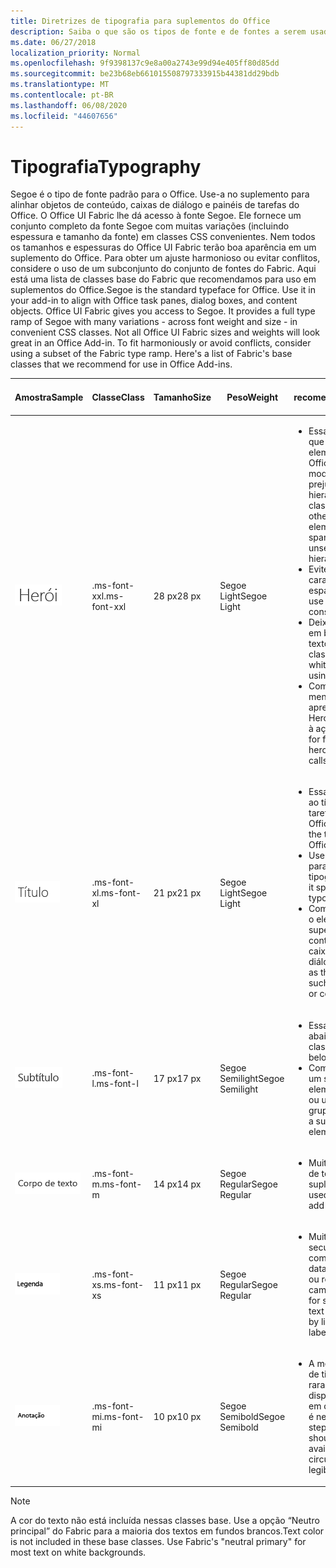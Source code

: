 ```yaml
---
title: Diretrizes de tipografia para suplementos do Office
description: Saiba o que são os tipos de fonte e de fontes a serem usados nos suplementos do Office.
ms.date: 06/27/2018
localization_priority: Normal
ms.openlocfilehash: 9f9398137c9e8a00a2743e99d94e405ff80d85dd
ms.sourcegitcommit: be23b68eb661015508797333915b44381dd29bdb
ms.translationtype: MT
ms.contentlocale: pt-BR
ms.lasthandoff: 06/08/2020
ms.locfileid: "44607656"
---
```

# <a name="typography"></a><span data-ttu-id="b7239-103">Tipografia</span><span class="sxs-lookup"><span data-stu-id="b7239-103">Typography</span></span>

<span data-ttu-id="b7239-p101">Segoe é o tipo de fonte padrão para o Office. Use-a no suplemento para alinhar objetos de conteúdo, caixas de diálogo e painéis de tarefas do Office. O Office UI Fabric lhe dá acesso à fonte Segoe. Ele fornece um conjunto completo da fonte Segoe com muitas variações (incluindo espessura e tamanho da fonte) em classes CSS convenientes. Nem todos os tamanhos e espessuras do Office UI Fabric terão boa aparência em um suplemento do Office. Para obter um ajuste harmonioso ou evitar conflitos, considere o uso de um subconjunto do conjunto de fontes do Fabric. Aqui está uma lista de classes base do Fabric que recomendamos para uso em suplementos do Office.</span><span class="sxs-lookup"><span data-stu-id="b7239-p101">Segoe is the standard typeface for Office. Use it in your add-in to align with Office task panes, dialog boxes, and content objects. Office UI Fabric gives you access to Segoe. It provides a full type ramp of Segoe with many variations - across font weight and size - in convenient CSS classes. Not all Office UI Fabric sizes and weights will look great in an Office Add-in. To fit harmoniously or avoid conflicts, consider using a subset of the Fabric type ramp. Here's a list of Fabric's base classes that we recommend for use in Office Add-ins.</span></span>

|<span data-ttu-id="b7239-111">Amostra</span><span class="sxs-lookup"><span data-stu-id="b7239-111">Sample</span></span> |<span data-ttu-id="b7239-112">Classe</span><span class="sxs-lookup"><span data-stu-id="b7239-112">Class</span></span> |<span data-ttu-id="b7239-113">Tamanho</span><span class="sxs-lookup"><span data-stu-id="b7239-113">Size</span></span> |<span data-ttu-id="b7239-114">Peso</span><span class="sxs-lookup"><span data-stu-id="b7239-114">Weight</span></span> |<span data-ttu-id="b7239-115">Uso recomendado</span><span class="sxs-lookup"><span data-stu-id="b7239-115">Recommended Usage</span></span> |
|------ |----- |---- |------ |----------------- |
|![Imagem de texto Hero](../images/add-in-typeramp-hero.png)|<span data-ttu-id="b7239-117">.ms-font-xxl</span><span class="sxs-lookup"><span data-stu-id="b7239-117">.ms-font-xxl</span></span> |<span data-ttu-id="b7239-118">28 px</span><span class="sxs-lookup"><span data-stu-id="b7239-118">28 px</span></span> | <span data-ttu-id="b7239-119">Segoe Light</span><span class="sxs-lookup"><span data-stu-id="b7239-119">Segoe Light</span></span> |<ul><li><span data-ttu-id="b7239-p102">Essa classe é maior do que todos os outros elementos tipográficos no Office. Use-a com moderação para não prejudicar o ajuste na hierarquia visual.</span><span class="sxs-lookup"><span data-stu-id="b7239-p102">This class is larger than all other typographic elements in Office. Use it sparingly to avoid unseating visual hierarchy.</span></span></li><li><span data-ttu-id="b7239-122">Evite o uso de cadeias de caracteres longas em espaços restritos.</span><span class="sxs-lookup"><span data-stu-id="b7239-122">Avoid use on long strings in constrained spaces.</span></span></li><li><span data-ttu-id="b7239-123">Deixe bastante espaço em branco ao redor do texto ao usar esta classe.</span><span class="sxs-lookup"><span data-stu-id="b7239-123">Provide ample whitespace around text using this class.</span></span></li><li><span data-ttu-id="b7239-124">Comumente usada para mensagens da tela de apresentação, elementos Hero ou outras chamadas à ação.</span><span class="sxs-lookup"><span data-stu-id="b7239-124">Commonly used for first run messages, hero elements, or other calls to action.</span></span></li></ul> |
|![Imagem de texto Hero](../images/add-in-typeramp-title.png)|<span data-ttu-id="b7239-126">.ms-font-xl</span><span class="sxs-lookup"><span data-stu-id="b7239-126">.ms-font-xl</span></span> |<span data-ttu-id="b7239-127">21 px</span><span class="sxs-lookup"><span data-stu-id="b7239-127">21 px</span></span> |<span data-ttu-id="b7239-128">Segoe Light</span><span class="sxs-lookup"><span data-stu-id="b7239-128">Segoe Light</span></span> | <ul><li><span data-ttu-id="b7239-129">Essa classe corresponde ao título do painel de tarefas dos aplicativos do Office.</span><span class="sxs-lookup"><span data-stu-id="b7239-129">This class matches the task pane title of Office applications.</span></span></li><li><span data-ttu-id="b7239-130">Use-a com moderação para evitar uma hierarquia tipográfica monótona.</span><span class="sxs-lookup"><span data-stu-id="b7239-130">Use it sparingly to avoid a flat typographic hierarchy.</span></span></li><li><span data-ttu-id="b7239-131">Comumente usado como o elemento de nível superior, como títulos de conteúdo, página ou caixa de diálogo.</span><span class="sxs-lookup"><span data-stu-id="b7239-131">Commonly used as the top-level element such as dialog box, page, or content titles.</span></span></li></ul> |
|![Imagem de texto Hero](../images/add-in-typeramp-subtitle.png)|<span data-ttu-id="b7239-133">.ms-font-l</span><span class="sxs-lookup"><span data-stu-id="b7239-133">.ms-font-l</span></span> |<span data-ttu-id="b7239-134">17 px</span><span class="sxs-lookup"><span data-stu-id="b7239-134">17 px</span></span> |<span data-ttu-id="b7239-135">Segoe Semilight</span><span class="sxs-lookup"><span data-stu-id="b7239-135">Segoe Semilight</span></span> | <ul><li><span data-ttu-id="b7239-136">Essa classe é a primeira abaixo de títulos.</span><span class="sxs-lookup"><span data-stu-id="b7239-136">This class is the first stop below titles.</span></span></li><li><span data-ttu-id="b7239-137">Comumente usada como um subtítulo, um elemento de navegação ou um cabeçalho de grupo.</span><span class="sxs-lookup"><span data-stu-id="b7239-137">Commonly used as a subtitle, navigation element, or group header.</span></span></li><ul> |
|![Imagem de Texto Hero](../images/add-in-typeramp-body.png)|<span data-ttu-id="b7239-139">.ms-font-m</span><span class="sxs-lookup"><span data-stu-id="b7239-139">.ms-font-m</span></span> |<span data-ttu-id="b7239-140">14 px</span><span class="sxs-lookup"><span data-stu-id="b7239-140">14 px</span></span> |<span data-ttu-id="b7239-141">Segoe Regular</span><span class="sxs-lookup"><span data-stu-id="b7239-141">Segoe Regular</span></span> |<ul><li><span data-ttu-id="b7239-142">Muito usada como corpo de texto dentro de suplementos.</span><span class="sxs-lookup"><span data-stu-id="b7239-142">Commonly used as body text within add-ins.</span></span></li><ul>|
|![Imagem de texto Hero](../images/add-in-typeramp-caption.png)|<span data-ttu-id="b7239-144">.ms-font-xs</span><span class="sxs-lookup"><span data-stu-id="b7239-144">.ms-font-xs</span></span> |<span data-ttu-id="b7239-145">11 px</span><span class="sxs-lookup"><span data-stu-id="b7239-145">11 px</span></span> | <span data-ttu-id="b7239-146">Segoe Regular</span><span class="sxs-lookup"><span data-stu-id="b7239-146">Segoe Regular</span></span> |<ul><li><span data-ttu-id="b7239-147">Muito usada em texto secundário ou terciário, como carimbos de data/hora, linhas, títulos ou rótulos de campo.</span><span class="sxs-lookup"><span data-stu-id="b7239-147">Commonly used for secondary or tertiary text such as timestamps, by lines, captions, or field labels.</span></span></li><ul>|
|![Imagem de texto Hero](../images/add-in-typeramp-annotation.png)|<span data-ttu-id="b7239-149">.ms-font-mi</span><span class="sxs-lookup"><span data-stu-id="b7239-149">.ms-font-mi</span></span> |<span data-ttu-id="b7239-150">10 px</span><span class="sxs-lookup"><span data-stu-id="b7239-150">10 px</span></span> |<span data-ttu-id="b7239-151">Segoe Semibold</span><span class="sxs-lookup"><span data-stu-id="b7239-151">Segoe Semibold</span></span> |<ul><li><span data-ttu-id="b7239-p103">A menor etapa no painel de tipos deve ser usada raramente. Está disponível para situações em que a legibilidade não é necessária.</span><span class="sxs-lookup"><span data-stu-id="b7239-p103">The smallest step in the type ramp should be used rarely. It's available for circumstances where legibility is not required.</span></span></li><ul>|

> [!NOTE]
> <span data-ttu-id="b7239-p104">A cor do texto não está incluída nessas classes base. Use a opção “Neutro principal” do Fabric para a maioria dos textos em fundos brancos.</span><span class="sxs-lookup"><span data-stu-id="b7239-p104">Text color is not included in these base classes. Use Fabric's "neutral primary" for most text on white backgrounds.</span></span>

